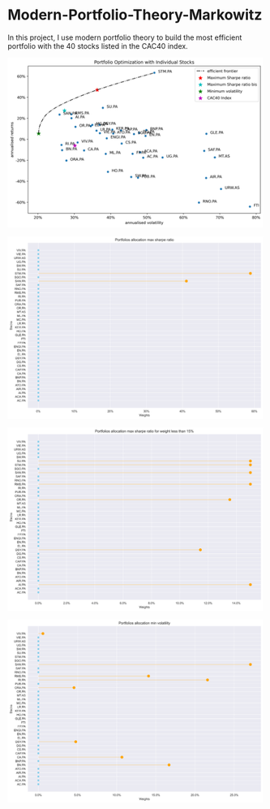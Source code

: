 # Modern-Portfolio-Theory-Markowitz
In this project, I use modern portfolio theory to build the most efficient portfolio with the 40 stocks listed in the CAC40 index.

![alt text](https://github.com/thomascancel/Modern-Portfolio-Theory-Markowitz/blob/master/results/Portfolio_Optimization_of_the_CAC40_stocks.png?raw=true)

![alt text](https://github.com/thomascancel/Modern-Portfolio-Theory-Markowitz/blob/master/results/max_sharpe_allocation.png?raw=true)

![alt text](https://github.com/thomascancel/Modern-Portfolio-Theory-Markowitz/blob/master/results/max_sharpe_allocation_bis.png?raw=true)

![alt text](https://github.com/thomascancel/Modern-Portfolio-Theory-Markowitz/blob/master/results/min_vol_allocation.png?raw=true)
